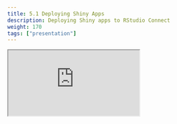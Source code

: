 ```yaml
---
title: 5.1 Deploying Shiny Apps
description: Deploying Shiny apps to RStudio Connect
weight: 170
tags: ["presentation"]
---
```


<!-- source: <a href="https://colorado.rstudio.com/rsc/team-admin/deploy-shiny" target="_blank">team-admin/deploy-shiny</a> -->
<div class="xaringan-column">
  <div class="responsive-container-xaringan">
    <div class="animated-r-wrapper">
      <div class="animated-r-vertical">
        <div class="animated-r-circle"></div>
      </div>
      <div class="animated-r-diagonal"></div>
    </div>
    <iframe 
      src="https://colorado.rstudio.com/rsc/team-admin/deploy-shiny" 
          gesture="media"  allow="encrypted-media" allowfullscreen
          scrolling="no">
    </iframe>
  </div>
</div>

